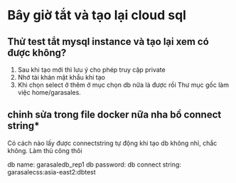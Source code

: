 # Bây giờ tắt và tạo lại cloud sql
## Thử test tắt mysql instance và tạo lại xem có được không?
1. Sau khi tạo mới thì lưu ý cho phép truy cập private
2. Nhớ tài khản mật khẩu khi tạo
3. Khi chọn select ở thêm ở mục chọn db nữa là được rồi
Thư mục gốc làm việc home/garasales.
## chỉnh sửa trong file docker nữa nha bồ  connect string*

Có cách nào lấy được connectstring tự động khi tạo db không nhỉ, chắc không. Làm thủ công thôi

db name: garasaledb_rep1
db password: 
db connect string: garasalecss:asia-east2:dbtest
